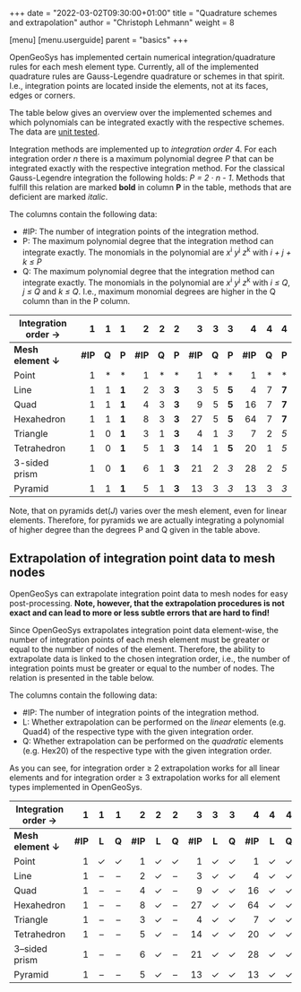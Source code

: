 +++
date = "2022-03-02T09:30:00+01:00"
title = "Quadrature schemes and extrapolation"
author = "Christoph Lehmann"
weight = 8


[menu]
  [menu.userguide]
    parent = "basics"
+++

OpenGeoSys has implemented certain numerical integration/quadrature rules for
each mesh element type. Currently, all of the implemented quadrature rules are
Gauss-Legendre quadrature or schemes in that spirit. I.e., integration points
are located inside the elements, not at its faces, edges or corners.

The table below gives an overview over the implemented schemes and which
polynomials can be integrated exactly with the respective schemes. The data are
[unit tested](https://gitlab.opengeosys.org/ogs/ogs/-/tree/master/Tests/MathLib/TestGaussLegendreIntegration.cpp).

Integration methods are implemented up to *integration order* 4.
For each integration order *n* there is a maximum polynomial degree *P* that can be
integrated exactly with the respective integration method. For the classical
Gauss-Legendre integration the following holds: *P = 2 · n - 1*. Methods that
fulfill this relation are marked **bold** in column **P** in the table, methods
that are deficient are marked *italic*.

The columns contain the following data:

* #IP: The number of integration points of the integration method.
* P: The maximum polynomial degree that the integration method can integrate
  exactly. The monomials in the polynomial are *x*<sup>i</sup> *y*<sup>j</sup>
  *z*<sup>k</sup> with *i + j + k ≤ P*
* Q: The maximum polynomial degree that the integration method can integrate
  exactly. The monomials in the polynomial are *x*<sup>i</sup> *y*<sup>j</sup>
  *z*<sup>k</sup> with *i ≤ Q*, *j ≤ Q* and *k ≤ Q*. I.e., maximum monomial
  degrees are higher in the Q column than in the P column.

| Integration order → | 1       | 1     | 1     | 2       | 2     | 2     | 3       | 3     | 3     | 4       | 4     | 4     |
| ------------------- | ------: | ----: | ----: | ------: | ----: | ----: | ------: | ----: | ----: | ------: | ----: | ----: |
| **Mesh element ↓**  | **#IP** | **Q** | **P** | **#IP** | **Q** | **P** | **#IP** | **Q** | **P** | **#IP** | **Q** | **P** |
| Point               | 1       | \*    | \*    | 1       | \*    | \*    | 1       | \*    | \*    | 1       | \*    | \*    |
| Line                | 1       | 1     | **1** | 2       | 3     | **3** | 3       | 5     | **5** | 4       | 7     | **7** |
| Quad                | 1       | 1     | **1** | 4       | 3     | **3** | 9       | 5     | **5** | 16      | 7     | **7** |
| Hexahedron          | 1       | 1     | **1** | 8       | 3     | **3** | 27      | 5     | **5** | 64      | 7     | **7** |
| Triangle            | 1       | 0     | **1** | 3       | 1     | **3** | 4       | 1     | *3*   | 7       | 2     | *5*   |
| Tetrahedron         | 1       | 0     | **1** | 5       | 1     | **3** | 14      | 1     | **5** | 20      | 1     | *5*   |
| 3-sided prism       | 1       | 0     | **1** | 6       | 1     | **3** | 21      | 2     | *3*   | 28      | 2     | *5*   |
| Pyramid             | 1       | 1     | **1** | 5       | 1     | **3** | 13      | 3     | *3*   | 13      | 3     | *3*   |

Note, that on pyramids det($J$) varies over the mesh element, even for linear
elements. Therefore, for pyramids we are actually integrating a polynomial of
higher degree than the degrees P and Q given in the table above.

## Extrapolation of integration point data to mesh nodes

OpenGeoSys can extrapolate integration point data to mesh nodes for easy
post-processing. **Note, however, that the extrapolation procedures is not exact
and can lead to more or less subtle errors that are hard to find!**

Since OpenGeoSys extrapolates integration point data element-wise, the number of
integration points of each mesh element must be greater or equal to the number of nodes of the element.
Therefore, the ability to extrapolate data is linked to the chosen integration
order, i.e., the number of integration points must be greater or equal to the
number of nodes. The relation is presented in the table below.

The columns contain the following data:

* #IP: The number of integration points of the integration method.
* L:
  Whether extrapolation can be performed on the *linear* elements (e.g. Quad4) of the
  respective type with the given integration order.
* Q:
  Whether extrapolation can be performed on the *quadratic* elements (e.g.
  Hex20) of the respective type with the given integration order.

As you can see, for integration order ≥ 2 extrapolation works for all linear
elements and for integration order ≥ 3 extrapolation works for all element types
implemented in OpenGeoSys.

| Integration order → | 1       | 1     | 1     | 2       | 2     | 2     | 3       | 3     | 3     | 4       | 4     | 4     |
| ------------------- | ------: | :---: | :---: | ------: | :---: | :---: | ------: | :---: | :---: | ------: | :---: | :---: |
| **Mesh element ↓**  | **#IP** | **L** | **Q** | **#IP** | **L** | **Q** | **#IP** | **L** | **Q** | **#IP** | **L** | **Q** |
| Point               | 1       |   ✓   |   ✓   | 1       |   ✓   |   ✓   | 1       |   ✓   |   ✓   | 1       |   ✓   |   ✓   |
| Line                | 1       |   –   |   –   | 2       |   ✓   |   –   | 3       |   ✓   |   ✓   | 4       |   ✓   |   ✓   |
| Quad                | 1       |   –   |   –   | 4       |   ✓   |   –   | 9       |   ✓   |   ✓   | 16      |   ✓   |   ✓   |
| Hexahedron          | 1       |   –   |   –   | 8       |   ✓   |   –   | 27      |   ✓   |   ✓   | 64      |   ✓   |   ✓   |
| Triangle            | 1       |   –   |   –   | 3       |   ✓   |   –   | 4       |   ✓   |   ✓   | 7       |   ✓   |   ✓   |
| Tetrahedron         | 1       |   –   |   –   | 5       |   ✓   |   –   | 14      |   ✓   |   ✓   | 20      |   ✓   |   ✓   |
| 3–sided prism       | 1       |   –   |   –   | 6       |   ✓   |   –   | 21      |   ✓   |   ✓   | 28      |   ✓   |   ✓   |
| Pyramid             | 1       |   –   |   –   | 5       |   ✓   |   –   | 13      |   ✓   |   ✓   | 13      |   ✓   |   ✓   |
